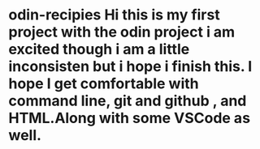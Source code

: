 # odin-recipies Hi this is my first project with the odin project i am excited though i am a little inconsisten but i hope i finish this. I hope I get comfortable with command line, git and github , and HTML.Along with some VSCode as well.
